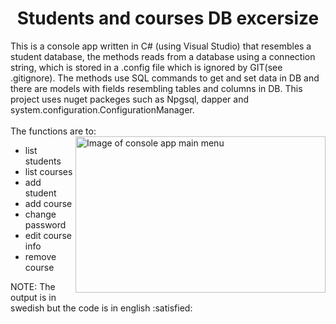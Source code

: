 <!-- db-exercise -->
<h1 align="center">Students and courses DB excersize</h1> 

This is a console app written in C# (using Visual Studio) that resembles a student database, the methods reads from a database using a connection string, which is stored in a .config file which is ignored by GIT(see .gitignore). The methods use SQL commands to get and set data in DB and there are models with fields resembling tables and columns in DB. This project uses nuget packeges such as Npgsql, dapper and system.configuration.ConfigurationManager.
</br><br>The functions are to:
<img src="https://user-images.githubusercontent.com/113366808/221890651-d57b706b-9e46-4213-abe6-729c1cdbf6ac.png" width="400" alt="Image of console app main menu" height="250" align="right">
<ul>
<li>list students
<li>list courses
<li>add student
<li>add course
<li>change password
<li>edit course info
<li>remove course
</ul>
NOTE: The output is in swedish but the code is in english :satisfied:
